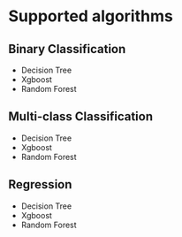 # Supported algorithms

## Binary Classification

- Decision Tree
- Xgboost
- Random Forest


## Multi-class Classification

- Decision Tree
- Xgboost
- Random Forest


## Regression

- Decision Tree
- Xgboost
- Random Forest
